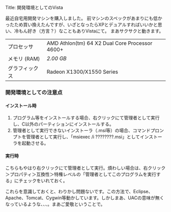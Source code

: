 Title: 開発環境としてのVista

最近自宅用開発マシンを購入しました。
前マシンのスペックがあまりにも低かったため買い換えたんですが、いざとなったらXPとデュアルすればいいかと思い、冷もん好き（方言？）なこともありVistaにて。
まあサクサクと動きます。

|||
|-|-|
|プロセッサ|AMD Athlon(tm) 64 X2 Dual Core Processor 4600+|
|メモリ (RAM)|*2.00 GB*|
|グラフィックス|Radeon X1300/X1550 Series|

### 開発環境としての注意点

#### インストール時

1.  プログラム等をインストールする場合、右クリックにて管理者として実行し、C以外のパーティションにインストールする。
2.  管理者として実行できないインストーラ（.msi等）の場合、コマンドプロンプトを管理者として実行し、「msiexec /i ????????.msi」としてインストーラを起動させる。

#### 実行時

こちらもやはり右クリックにて管理者として実行。煩わしい場合は、右クリック＞プロパティ＞互換性＞特権レベルの「管理者としてこのプログラムを実行する」にチェックをいれておく。

これらを意識しておくと、わりかし問題ないです。この方法で、Eclipse、Apache、Tomcat、Cygwin等動かしています。しかしまあ、UACの意味が無くなっているような、、、。まあご愛敬ということで。